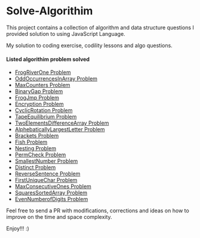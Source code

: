 # Solve-Algorithim

This project contains a collection of algorithm and data structure questions I provided solution to using JavaScript Language.

My solution to coding exercise, codility lessons and algo questions.

#### Listed algorithim problem solved 

+ [FrogRiverOne Problem](https://github.com/Odubolaoluwatimilehin/Solved-Algorithims-Exercise/tree/master/FrogRiverOne%20Problem)
+ [OddOccurrencesInArray Problem](https://github.com/Odubolaoluwatimilehin/Solved-Algorithims-Exercise/tree/master/OddOccurrencesInArray%20Problem)
+ [MaxCounters Problem](https://github.com/Odubolaoluwatimilehin/Solved-Algorithims-Exercise/tree/master/MaxCounters%20Problem)
+ [BinaryGap Problem](https://github.com/Odubolaoluwatimilehin/Solved-Algorithims-Exercise/tree/master/BinaryGap%20Problem)
+ [FrogJmp Problem](https://github.com/Odubolaoluwatimilehin/Solved-Algorithims-Exercise/tree/master/FrogJmp%20Problem)
+ [Encryption Problem](https://github.com/Odubolaoluwatimilehin/Solved-Algorithims-Exercise/tree/master/Encryption%20Problem)
+ [CyclicRotation Problem](https://github.com/Odubolaoluwatimilehin/Solved-Algorithims-Exercise/tree/master/CyclicRotation%20Problem)
+ [TapeEquilibrium Problem](https://github.com/Odubolaoluwatimilehin/Solved-Algorithims-Exercise/tree/master/TapeEquilibrium%20Problem)
+ [TwoElementsDifferenceArray Problem](https://github.com/Odubolaoluwatimilehin/Solved-Algorithims-Exercise/tree/master/TwoElementsDifferenceArray%20Problem)
+ [AlphebaticallyLargestLetter Problem](https://github.com/Odubolaoluwatimilehin/Solved-Algorithims-Exercise/tree/master/AlphebaticallyLargestLetter%20Problem)
+ [Brackets Problem](https://github.com/Odubolaoluwatimilehin/Solve-Algorithim/tree/master/Brackets%20Problem)
+ [Fish Problem](https://github.com/Odubolaoluwatimilehin/Solve-Algorithim/tree/master/Fish%20Problem)
+ [Nesting Problem](https://github.com/Odubolaoluwatimilehin/Solve-Algorithim/tree/master/Nesting%20Problem)
+ [PermCheck Problem](https://github.com/Odubolaoluwatimilehin/Solve-Algorithim/tree/master/PermCheck%20Problem)
+ [SmallestNumber Problem](https://github.com/Odubolaoluwatimilehin/Solve-Algorithim/tree/master/SmallestNumber%20Problem)
+ [Distinct Problem](https://github.com/Odubolaoluwatimilehin/Solve-Algorithim/tree/master/Distinct%20Problem)
+ [ReverseSentence Problem](https://github.com/Odubolaoluwatimilehin/Solve-Algorithim/tree/master/ReverseSentence%20Problem)
+ [FirstUniqueChar Problem](https://github.com/Odubolaoluwatimilehin/Solve-Algorithim/tree/master/FirstUniqueChar%20Problem)
+ [MaxConsecutiveOnes Problem](https://github.com/Odubolaoluwatimilehin/Solved-Algorithm-Problems/tree/master/MaxConsecutiveOnes)
+ [SquaresSortedArray Problem](https://github.com/Odubolaoluwatimilehin/Solved-Algorithm-Problems/tree/master/SquaresSortedArray%20Problem)
+ [EvenNumberofDigits Problem](https://github.com/Odubolaoluwatimilehin/Solved-Algorithm-Problems/tree/master/EvenNumberofDigits%20Problem)


Feel free to send a PR with modifications, corrections and ideas on how to improve on the time and space complexity.

Enjoy!!! :)


